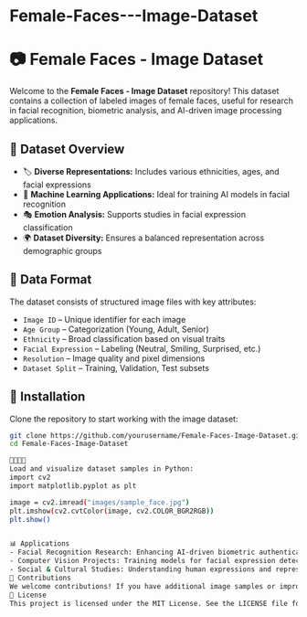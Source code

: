 # Female-Faces---Image-Dataset
# 📷 Female Faces - Image Dataset

Welcome to the **Female Faces - Image Dataset** repository! This dataset contains a collection of labeled images of female faces, useful for research in facial recognition, biometric analysis, and AI-driven image processing applications.

## 📌 Dataset Overview
- 🏷 **Diverse Representations:** Includes various ethnicities, ages, and facial expressions  
- 🤖 **Machine Learning Applications:** Ideal for training AI models in facial recognition  
- 🎭 **Emotion Analysis:** Supports studies in facial expression classification  
- 🌍 **Dataset Diversity:** Ensures a balanced representation across demographic groups  

## 📂 Data Format
The dataset consists of structured image files with key attributes:
- `Image ID` – Unique identifier for each image  
- `Age Group` – Categorization (Young, Adult, Senior)  
- `Ethnicity` – Broad classification based on visual traits  
- `Facial Expression` – Labeling (Neutral, Smiling, Surprised, etc.)  
- `Resolution` – Image quality and pixel dimensions  
- `Dataset Split` – Training, Validation, Test subsets  

## 🔧 Installation
Clone the repository to start working with the image dataset:
```bash
git clone https://github.com/yourusername/Female-Faces-Image-Dataset.git
cd Female-Faces-Image-Dataset


Load and visualize dataset samples in Python:
import cv2
import matplotlib.pyplot as plt

image = cv2.imread("images/sample_face.jpg")
plt.imshow(cv2.cvtColor(image, cv2.COLOR_BGR2RGB))
plt.show()


📊 Applications
- Facial Recognition Research: Enhancing AI-driven biometric authentication
- Computer Vision Projects: Training models for facial expression detection
- Social & Cultural Studies: Understanding human expressions and representation
🤝 Contributions
We welcome contributions! If you have additional image samples or improvements, feel free to submit a pull request.
📜 License
This project is licensed under the MIT License. See the LICENSE file for details

